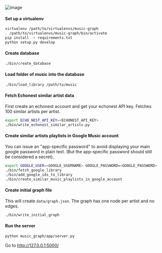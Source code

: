![image](https://cloud.githubusercontent.com/assets/52205/10836926/e9ca1d4e-7e70-11e5-9382-78e1fac20f7b.png)

#### Set up a virtualenv
```sh
virtualenv /path/to/virtualenvs/music-graph
. /path/to/virtualenvs/music-graph/bin/activate
pip install -r requirements.txt
python setup.py develop
```

#### Create database
```sh
./bin/create_database
```


#### Load folder of music into the database
```sh
./bin/load_library /path/to/music
```

#### Fetch Echonest similar artist data
First create an echonest account and get your echonest API key. Fetches 100
similar artists per artist.
```sh
export ECHO_NEST_API_KEY=<ECHONEST_API_KEY>
./bin/write_echonest_similar_artists.py
```

#### Create similar artists playlists in Google Music account
You can issue an "app-specific password" to avoid displaying your main google password in plain text. (But the app-specific password should still be considered a secret).
```sh
export GOOGLE_USER=<GOOGLE_USERNAME> GOOGLE_PASSWORD=<GOOGLE_PASSWORD>
./bin/fetch_google_library
./bin/add_google_ids_to_library
./bin/create_similar_music_playlists_in_google_account
```

#### Create initial graph file
This will create `data/graph.json`. The graph has one node per artist and no edges.
```sh
./bin/write_initial_graph
```

#### Run the server
```sh
python music_graph/app/server.py
```

Go to http://127.0.0.1:5000/
